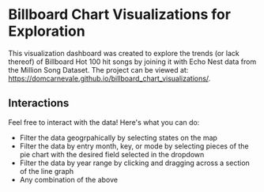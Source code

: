 # Billboard Chart Visualizations for Exploration

This visualization dashboard was created to explore the trends (or lack thereof) of Billboard Hot 100 
hit songs by joining it with Echo Nest data from the Million Song Dataset. The project can be viewed
at: https://domcarnevale.github.io/billboard_chart_visualizations/.

## Interactions

Feel free to interact with the data! Here's what you can do:
* Filter the data geogrpahically by selecting states on the map
* Filter the data by entry month, key, or mode by selecting pieces of the pie chart with the 
desired field selected in the dropdown
* Filter the data by year range by clicking and dragging across a section of the line graph
* Any combination of the above
